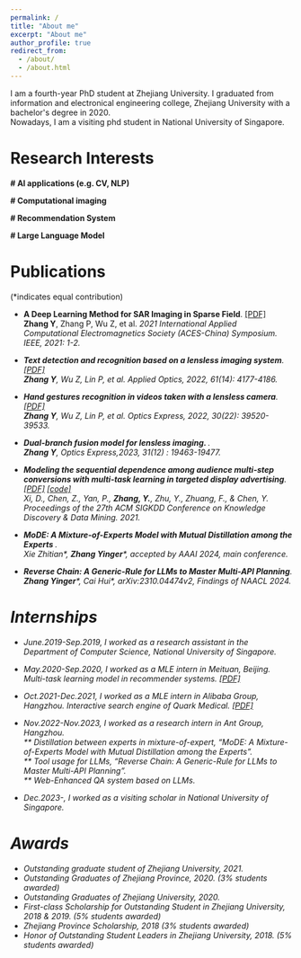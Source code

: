 ```yaml
---
permalink: /
title: "About me"
excerpt: "About me"
author_profile: true
redirect_from: 
  - /about/
  - /about.html
---
```


I am a fourth-year PhD student at Zhejiang University. I graduated from information and electronical engineering college, Zhejiang University with a bachelor's degree in 2020.<br>
Nowadays, I am a visiting phd student in National University of Singapore.

Research Interests
======
<b>\# AI applications (e.g. CV, NLP)</b>

<b>\# Computational imaging</b>

<b>\# Recommendation System</b>

<b>\# Large Language Model</b>

Publications
======
(\*indicates equal contribution)
* <b>A Deep Learning Method for SAR Imaging in Sparse Field</b>. [[PDF]](https://ieeexplore.ieee.org/abstract/document/9581539) <br>
<b>Zhang Y</b>, Zhang P, Wu Z, et al. <i>2021 International Applied Computational Electromagnetics Society (ACES-China) Symposium. IEEE, 2021: 1-2<i>.

* <b>Text detection and recognition based on a lensless imaging system</b>. [[PDF]](https://opg.optica.org/ao/abstract.cfm?uri=ao-61-14-4177) <br>
<b>Zhang Y</b>, Wu Z, Lin P, et al. <i>Applied Optics, 2022, 61(14): 4177-4186.<i>

* <b>Hand gestures recognition in videos taken with a lensless camera</b>. [[PDF]](https://opg.optica.org/oe/fulltext.cfm?uri=oe-30-22-39520&id=509832) <br>
<b>Zhang Y</b>, Wu Z, Lin P, et al. <i>Optics Express, 2022, 30(22): 39520-39533.<i>

* <b> Dual-branch fusion model for lensless imaging. </b>. <br> <b>Zhang Y</b>, <i>Optics Express,2023, 31(12) : 19463-19477.<i>
  
* <b>Modeling the sequential dependence among audience multi-step conversions with multi-task learning in targeted display advertising</b>. [[PDF]](https://arxiv.org/abs/2105.08489) [[code]](https://github.com/xidongbo/AITM) <br>
Xi, D., Chen, Z., Yan, P., <b>Zhang, Y.</b>, Zhu, Y., Zhuang, F., & Chen, Y. <i>Proceedings of the 27th ACM SIGKDD Conference on Knowledge Discovery & Data Mining. 2021.<i>

* <b>MoDE: A Mixture-of-Experts Model with Mutual Distillation among the Experts </b>. <br>
Xie Zhitian\*, <b>Zhang Yinger</b>\*, accepted by AAAI 2024, main conference.

* <b>Reverse Chain: A Generic-Rule for LLMs to Master Multi-API Planning</b>. <br>
<b>Zhang Yinger</b>\*, Cai Hui\*,  arXiv:2310.04474v2, Findings of NAACL 2024.

Internships
======
* <i>June.2019-Sep.2019</i>, I worked as a research assistant in the Department of Computer Science, National University of Singapore.

* <i>May.2020-Sep.2020</i>, I worked as a MLE intern in Meituan, Beijing.  Multi-task learning model in recommender systems. [[PDF]](https://zhangyingerjelly.github.io/files/intern_meituan/intern_meituan.pdf)

* <i>Oct.2021-Dec.2021</i>, I worked as a MLE intern in Alibaba Group, Hangzhou. Interactive search engine of Quark Medical. [[PDF]](https://zhangyingerjelly.github.io/files/intern_alibaba/intern_ali.pdf)

* <i>Nov.2022-Nov.2023</i>, I worked as a research intern in Ant Group, Hangzhou.<br>
  ** Distillation between experts in mixture-of-expert, “MoDE: A Mixture-of-Experts Model with Mutual Distillation among the Experts”. <br>
  ** Tool usage for LLMs, “Reverse Chain: A Generic-Rule for LLMs to Master Multi-API Planning”.<br>
  ** Web-Enhanced QA system based on LLMs.

* <i>Dec.2023-</i>, I worked as a visiting scholar in National University of Singapore.
  

Awards 
======
* Outstanding graduate student of Zhejiang University, 2021.
* Outstanding Graduates of Zhejiang Province, 2020. (3% students awarded)
* Outstanding Graduates of Zhejiang University, 2020.
* First-class Scholarship for Outstanding Student in Zhejiang University, 2018 & 2019. (5% students awarded)
* Zhejiang Province Scholarship, 2018 (3% students awarded)
* Honor of Outstanding Student Leaders in Zhejiang University, 2018. (5% students awarded)


